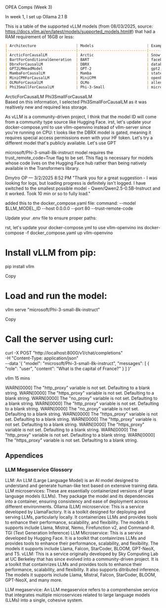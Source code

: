 OPEA Comps (Week 3)

In week 1, I set up Ollama 2.1 B


This is a table of the supported vLLM models (from 08/03/2025, source: https://docs.vllm.ai/en/latest/models/supported_models.html#) that had a RAM requirement of 16GB or less:

```markdown
| Architecture                  | Models                        | Example HF Models                                                                 | RAM Requirement | Storage Requirement | Release Date |
|-------------------------------|-------------------------------|----------------------------------------------------------------------------------|-----------------|---------------------|--------------|
| ArcticForCausalLM             | Arctic                        | Snowflake/snowflake-arctic-base, Snowflake/snowflake-arctic-instruct, etc.       | 16GB            | 50GB                | 2024-01-15   |
| BartForConditionalGeneration  | BART                          | facebook/bart-base, facebook/bart-large-cnn, etc.                                | 16GB            | 20GB                | 2020-06-25   |
| DbrxForCausalLM               | DBRX                          | databricks/dbrx-base, databricks/dbrx-instruct, etc.                             | 16GB            | 30GB                | 2023-05-10   |
| GPT2LMHeadModel               | GPT-2                         | gpt2, gpt2-xl, etc.                                                              | 16GB            | 10GB                | 2019-02-14   |
| MambaForCausalLM              | Mamba                         | state-spaces/mamba-130m-hf, state-spaces/mamba-790m-hf, state-spaces/mamba-2.8b-hf, etc. | 16GB            | 25GB                | 2023-11-20   |
| MiniCPMForCausalLM            | MiniCPM                       | openbmb/MiniCPM-2B-sft-bf16, openbmb/MiniCPM-2B-dpo-bf16, openbmb/MiniCPM-S-1B-sft, etc. | 16GB            | 40GB                | 2022-08-30   |
| OLMoForCausalLM               | OLMo                          | allenai/OLMo-1B-hf, allenai/OLMo-7B-hf, etc.                                     | 16GB            | 15GB                | 2023-03-18   |
| Phi3SmallForCausalLM          | Phi-3-Small                   | microsoft/Phi-3-small-8k-instruct, microsoft/Phi-3-small-128k-instruct, etc.     | 16GB            | 20GB                | 2024-07-22   |
```
 ArcticForCausalLM
 Phi3SmallForCausalLM  
Based on this information, I selected Phi3SmallForCausalLM as it was realtively new and required less storage.

As vLLM is a community-driven project, I think that the model ID will come from a community type source like Hugging Face.
irst, let's update your docker-compose.yml to use vllm-openvino instead of vllm-server since you're running on CPU:
t looks like the DBRX model is gated, meaning it requires special access permissions even with your HF token. Let's try a different model that's publicly available. Let's use GPT


microsoft/Phi-3-small-8k-instruct model requires the trust_remote_code=True flag to be set.  This flag is necessary for models whose code lives on the Hugging Face hub rather than being natively available in the Transformers library.

Dmytro
OP
 — 3/2/2025 8:52 PM
"Thank you for a great suggestion - I was looking for logs, but loading progress is definitely isn't logged. I have switched to the smallest possible model - Qwen/Qwen2.5-0.5B-Instruct and it worked. Took 10 min or so to fully load."


added this to the docker_compose.yaml file:
    command: --model $LLM_MODEL_ID --host 0.0.0.0 --port 80 --trust-remote-code

Update your .env file to ensure proper paths:

rst, let's update your docker-compose.yml to use vllm-openvino ins
docker-compose -f docker_compose.yaml up vllm-openvino


# Install vLLM from pip:
pip install vllm

Copy
# Load and run the model:
vllm serve "microsoft/Phi-3-small-8k-instruct"

Copy
# Call the server using curl:
curl -X POST "http://localhost:8000/v1/chat/completions" \
	-H "Content-Type: application/json" \
	--data '{
		"model": "microsoft/Phi-3-small-8k-instruct",
		"messages": [
			{
				"role": "user",
				"content": "What is the capital of France?"
			}
		]
	}'


vllm 15 mins

WARN[0000] The "http_proxy" variable is not set. Defaulting to a blank string.
WARN[0000] The "https_proxy" variable is not set. Defaulting to a blank string.
WARN[0000] The "no_proxy" variable is not set. Defaulting to a blank string.
WARN[0000] The "http_proxy" variable is not set. Defaulting to a blank string.
WARN[0000] The "no_proxy" variable is not set. Defaulting to a blank string.
WARN[0000] The "https_proxy" variable is not set. Defaulting to a blank string.
WARN[0000] The "http_proxy" variable is not set. Defaulting to a blank string.
WARN[0000] The "https_proxy" variable is not set. Defaulting to a blank string.
WARN[0000] The "http_proxy" variable is not set. Defaulting to a blank string.
WARN[0000] The "https_proxy" variable is not set. Defaulting to a blank string.


## Appendices

### LLM Megaservice Glossory

LLM: An LLM (Large Language Model) is an AI model designed to understand and generate human-like text based on extensive training data.
LLM microservices: These are essentially containerized versions of large language models (LLMs). They package the model and its dependencies into a container, ensuring consistency and ease of deployment across different environments.
Ollama (LLM) microservice: This is a service developed by LlamaFactory.  It is a toolkit designed for deploying and serving LLMs, particularly locally. It containerizes LLMs and provides tools to enhance their performance, scalability, and flexibility. The models it supports include Llama, Mistral, Nemo, Firefunction v2, and Command-R.
TGI (Text Generation Inference) LLM Microservice: This is a service developed by Hugging Face. It is a toolkit that containrizes LLMs and provides tools to enhance their performance, scalability, and flexibility. The models it supports include Llama, Falcon, StarCoder, BLOOM, GPT-NeoX, and T5. 
vLLM: This is a service originally developed by Sky Computing Lab at UC Berkeley that has since evolved into a community-driven project. It is a toolkit that containrizes LLMs and provides tools to enhance their performance, scalability, and flexibility. It also supports ditributed inference. The models it supports include Llama, Mistral, Falcon, StarCoder, BLOOM, GPT-NeoX, and many more. 

LLM megaservice: An LLM megaservice refers to a comprehensive service that integrates multiple microservices related to large language models (LLMs) into a single, cohesive system.
